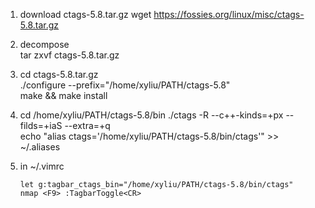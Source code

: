 1. download ctags-5.8.tar.gz 
   wget https://fossies.org/linux/misc/ctags-5.8.tar.gz 


2. decompose   
    tar zxvf ctags-5.8.tar.gz 

3. cd ctags-5.8.tar.gz   
   ./configure --prefix="/home/xyliu/PATH/ctags-5.8"   
   make && make install   

4. cd /home/xyliu/PATH/ctags-5.8/bin 
   ./ctags -R --c++-kinds=+px --filds=+iaS --extra=+q    
   echo "alias ctags='/home/xyliu/PATH/ctags-5.8/bin/ctags'" >> ~/.aliases    

5. in ~/.vimrc 
    ```
    let g:tagbar_ctags_bin="/home/xyliu/PATH/ctags-5.8/bin/ctags"  
    nmap <F9> :TagbarToggle<CR>   
    ```
